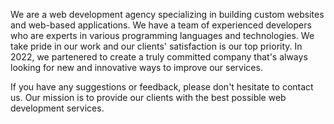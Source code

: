 We are a web development agency specializing in building custom websites and web-based applications. We have a team of experienced developers who are experts in various programming languages and technologies. We take pride in our work and our clients' satisfaction is our top priority. In 2022, we partenered to create a truly committed company that's always looking for new and innovative ways to improve our services.

If you have any suggestions or feedback, please don't hesitate to contact us. Our mission is to provide our clients with the best possible web development services.
